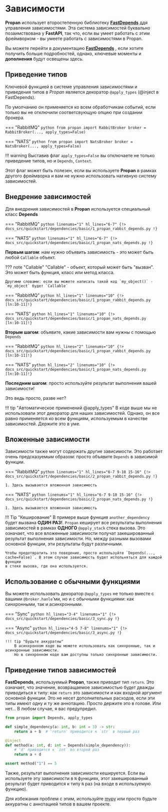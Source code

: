 # Зависимости 

**Propan** использует второстепенную библиотеку [**FastDepends**](https://lancetnik.github.io/FastDepends/) ддя управления зависимостями.
Эта система зависимостей буквально позаимствована у **FastAPI**, так что, если вы умеет работать с этим фреймворком - вы умеете работать с зависимостями в Propan.

Вы можете перейти в документацию [**FastDepends**](https://lancetnik.github.io/FastDepends/) , если хотите получить больше подробностей, однако, ключевые моменты и **дополнения** будут освещены здесь.

## Приведение типов

Ключевой функцией в системе управления зависимостями и приведения типов в *Propan* является декоратор `@apply_types` (@inject в FastDepends).

По умолчанию он применяется ко всем обработчикам событий, если только вы не отключили соответсвующую опцию при создании брокера.

=== "RabbitMQ"
    ```python
    from propan import RabbitBroker
    broker = RabbitBroker(..., apply_types=False)
    ```

=== "NATS"
    ```python
    from propan import NatsBroker
    broker = NatsBroker(..., apply_types=False)
    ```

!!! warning
    Выставив флаг `apply_types=False` вы отключаете не только приведение типов, но и `Depends`, `Context`.

Этот флаг может быть полезен, если вы используете **Propan** в рамках другого фреймворка и вам не нужно использовать
нативную систему зависимостей.

## Внедрение зависимостей

Для внедрения зависимостей в **Propan** используется специальный класс **Depends**

=== "RabbitMQ"
    ```python linenums="1" hl_lines="6-7"
    {!> docs_src/quickstart/dependencies/basic/1_propan_rabbit_depends.py !}
    ```

=== "NATS"
    ```python linenums="1" hl_lines="6-7"
    {!> docs_src/quickstart/dependencies/basic/1_propan_nats_depends.py !}
    ```

**Первым шагом**: нам нужно объявить зависимость - это может быть любой `Callable` объект.

??? note "Callable"
    "Callable" - объект, который может быть "вызван". Это может быть функция, класс или метод класса.

    Другими словами: если вы можете написать такой код `my_object()` - `my_object` будет `Callable`

=== "RabbitMQ"
    ```python hl_lines="1" linenums="10"
    {!> docs_src/quickstart/dependencies/basic/1_propan_rabbit_depends.py [ln:10-11]!}
    ```

=== "NATS"
    ```python hl_lines="1" linenums="10"
    {!> docs_src/quickstart/dependencies/basic/1_propan_nats_depends.py [ln:10-11]!}
    ```

**Вторым шагом**: объявите, какие зависимости вам нужны с помощью `Depends`

=== "RabbitMQ"
    ```python hl_lines="2" linenums="10"
    {!> docs_src/quickstart/dependencies/basic/1_propan_rabbit_depends.py [ln:10-11]!}
    ```

=== "NATS"
    ```python hl_lines="2" linenums="10"
    {!> docs_src/quickstart/dependencies/basic/1_propan_nats_depends.py [ln:10-11]!}
    ```

**Последним шагом**: просто используйте результат выполнения вашей зависимости!

Это ведь просто, разве нет?

!!! tip "Автоматическое применений @apply_types"
    В коде выше мы не использовали этот декоратор для наших зависимостей. Однако, он все равно применяется
    ко всем функциям, используемым в качестве зависимостей. Держите это в уме. 

## Вложенные зависимости

Зависимости также могут содержать другие зависимости. Это работает очень предсказуемым образом: просто объявите
`Depends` в зависимой функции.

=== "RabbitMQ"
    ```python linenums="1" hl_lines="6-7 9-10 15-16"
    {!> docs_src/quickstart/dependencies/basic/2_propan_rabbit_depends.py !}
    ```

    1. Здесь вызывается вложенная зависимость

=== "NATS"
    ```python linenums="1" hl_lines="6-7 9-10 15-16"
    {!> docs_src/quickstart/dependencies/basic/2_propan_nats_depends.py !}
    ```

    1. Здесь вызывается вложенная зависимость

!!! Tip "Кеширование"
    В примере выше функция `another_dependency` будет вызвана **ОДИН РАЗ!**.
    `Propan` кеширует все результаты выполнения зависимостей в рамках **ОДНОГО** `@apply_stack` стека вызова.
    Это означает, что все вложенные зависимости получат закешированный результат выполнения зависимости.
    Но, между разными вызовами основной функции, эти результаты будут различными.

    Чтобы предотвратить это поведение, просто используйте `Depends(..., cache=False)`. В этом случае зависимость будет испольняться для каждой функции
    в стеке вызова, где она используется.


## Использование с обычными функциями

Вы можете использовать декоратор `@apply_types` не только вместе с вашими `@broker.hanle`'ми, но и с обычными функциями: как синхронными, так и асинхронными.

=== "Sync"
    ```python hl_lines="3-4" linenums="1"
    {!> docs_src/quickstart/dependencies/basic/3_sync.py !}
    ```

=== "Async"
    ```python hl_lines="4-5 7-8" linenums="1"
    {!> docs_src/quickstart/dependencies/basic/3_async.py !}
    ```

    !!! tip "Будьте аккуратны"
        В асинхронном коде вы можете использовать как синхронные, так и асинхронные зависимости.
        Но в синхронном коде вам доступны только синхронные зависимости.

## Приведение типов зависимостей

**FastDepends**, используемый **Propan**, также приводит тип `return`. Это означает, что значение, возвращаемое зависимостью будет
дважды приводиться к типу: как `return` это зависимости и как входной аргумент основной функции. Это не несет дополнительных расходов, если
эти типы имеют одну и ту же аннотацию. Просто держите это в голове. Или нет... В любом случае, я вас предупредил.

```python linenums="1"
from propan import Depends, apply_types

def simple_dependency(a: int, b: int = 3) -> str:
    return a + b  # 'return' приводится к `str` в первый раз

@inject
def method(a: int, d: int = Depends(simple_dependency)):
    # 'd' приводится к `int` во второй раз
    return a + d

assert method("1") == 5
```

Также, результат выполнения зависимости кешируется. Если вы используете эту зависимости в `N` функциях,
этот закешированный результат будет приводится к типу `N` раз (на входе в используемую функцию).

Для избежания проблем с этим, используйте [mypy](https://www.mypy-lang.org) или просто будьте аккуратны с аннотацией
типов в вашем проекте.
